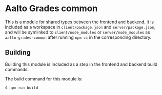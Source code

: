 <!--
SPDX-FileCopyrightText: 2023 The Aalto Grades Developers

SPDX-License-Identifier: MIT
-->

# Aalto Grades common

This is a module for shared types between the frontend and backend. It is
included as a workspace in `client/package.json` and `server/package.json`, and
will be symlinked to `client/node_modules` or `server/node_modules` as
`aalto-grades-common` after running `npm ci` in the corresponding directory.

## Building

Building this module is included as a step in the frontend and backend build
commands.

The build command for this module is:
```
$ npm run build
```
